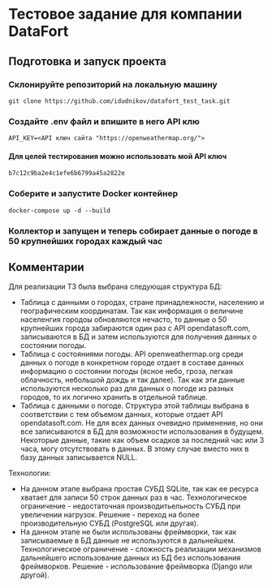 # Тестовое задание для компании DataFort

## Подготовка и запуск проекта
### Склонируйте репозиторий на локальную машину
    git clone https://github.com/idudnikov/datafort_test_task.git
### Cоздайте .env файл и впишите в него API клю
    API_KEY=<API ключ сайта "https://openweathermap.org/">
#### Для целей тестирования можно использовать мой API ключ
    b7c12c9ba2e4c1efe6b6799a45a2822e
### Соберите и запустите Docker контейнер
    docker-compose up -d --build
### Коллектор и запущен и теперь собирает данные о погоде в 50 крупнейших городах каждый час

## Комментарии
Для реализации ТЗ была выбрана следующая структура БД:
- Таблица с данными о городах, стране принадлежности, населению и географическим координатам.
Так как информация о величине населенгия городоы обновляются нечасто, то данные о 50 крупнейших города забираются один раз с API opendatasoft.com, записываются в БД и затем используются для получения данных о состоянии погоды.
- Таблица с состояниями погоды.
API openweathermap.org среди данных о погоде в конкретном городе отдает в составе данных информацию о состоянии погоды (ясное небо, гроза, легкая облачность, небольшой дождь и так далее). Так как эти данные используются несколько раз для данных о погоде из разных городов, то их логично хранить в отдельной таблице.
- Таблица с данными о погоде.
Структура этой таблицы выбрана в соответствии с тем объемом данных, которые отдает API opendatasoft.com. Не для всех данных очевидно применение, но они все записываются в БД для возможности использования в будущем. Некоторые данные, такие как объем осадков за последний час или 3 часа, могу отсутствовать в данных. В этому случае вместо них в базу данных записывается NULL.

Технологии:
- На данном этапе выбрана простая СУБД SQLite, так как ее ресурса хватает для записи 50 строк данных раз в час.
Технологическое ограничение - недостаточная производитьельность СУБД при увеличении нагрузок. Решение - переход на более производительную СУБД (PostgreSQL или другая).
- На данном этапе не были использованы фреймворки, так как записываемые в БД данные не используются в дальнейшем.
Технологическое ограничение - сложность реализации механизмов дальнейшего использование данных из БД без использования фреймворков. Решение - использование фреймворка (Django или другой).
